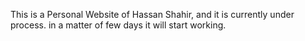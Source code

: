 This is a Personal Website of Hassan Shahir, and it is currently under process. in a matter of few days it will start working.

